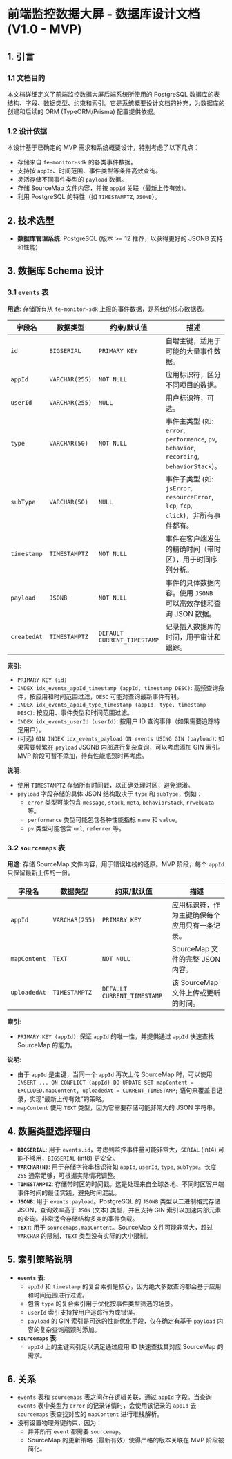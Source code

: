 # 前端监控数据大屏 - 数据库设计文档 (V1.0 - MVP)

## 1. 引言

### 1.1 文档目的

本文档详细定义了前端监控数据大屏后端系统所使用的 PostgreSQL 数据库的表结构、字段、数据类型、约束和索引。它是系统概要设计文档的补充，为数据库的创建和后续的 ORM (TypeORM/Prisma) 配置提供依据。

### 1.2 设计依据

本设计基于已确定的 MVP 需求和系统概要设计，特别考虑了以下几点：

- 存储来自 `fe-monitor-sdk` 的各类事件数据。
- 支持按 `appId`、时间范围、事件类型等条件高效查询。
- 灵活存储不同事件类型的 `payload` 数据。
- 存储 SourceMap 文件内容，并按 `appId` 关联（最新上传有效）。
- 利用 PostgreSQL 的特性（如 `TIMESTAMPTZ`, `JSONB`）。

## 2. 技术选型

- **数据库管理系统**: PostgreSQL (版本 >= 12 推荐，以获得更好的 JSONB 支持和性能)

## 3. 数据库 Schema 设计

### 3.1 `events` 表

**用途**: 存储所有从 `fe-monitor-sdk` 上报的事件数据，是系统的核心数据表。

| 字段名      | 数据类型       | 约束/默认值                 | 描述                                                                                      |
| ----------- | -------------- | --------------------------- | ----------------------------------------------------------------------------------------- |
| `id`        | `BIGSERIAL`    | `PRIMARY KEY`               | 自增主键，适用于可能的大量事件数据。                                                      |
| `appId`     | `VARCHAR(255)` | `NOT NULL`                  | 应用标识符，区分不同项目的数据。                                                          |
| `userId`    | `VARCHAR(255)` | `NULL`                      | 用户标识符，可选。                                                                        |
| `type`      | `VARCHAR(50)`  | `NOT NULL`                  | 事件主类型 (如: `error`, `performance`, `pv`, `behavior`, `recording`, `behaviorStack`)。 |
| `subType`   | `VARCHAR(50)`  | `NULL`                      | 事件子类型 (如: `jsError`, `resourceError`, `lcp`, `fcp`, `click`)，非所有事件都有。      |
| `timestamp` | `TIMESTAMPTZ`  | `NOT NULL`                  | 事件在客户端发生的精确时间（带时区），用于时间序列分析。                                  |
| `payload`   | `JSONB`        | `NOT NULL`                  | 事件的具体数据内容。使用 `JSONB` 可以高效存储和查询 JSON 数据。                           |
| `createdAt` | `TIMESTAMPTZ`  | `DEFAULT CURRENT_TIMESTAMP` | 记录插入数据库的时间，用于审计和跟踪。                                                    |

**索引**:

- `PRIMARY KEY (id)`
- `INDEX idx_events_appId_timestamp (appId, timestamp DESC)`: 高频查询条件，按应用和时间范围过滤，`DESC` 可能对查询最新事件有利。
- `INDEX idx_events_appId_type_timestamp (appId, type, timestamp DESC)`: 按应用、事件类型和时间范围过滤。
- `INDEX idx_events_userId (userId)`: 按用户 ID 查询事件（如果需要追踪特定用户）。
- (可选) `GIN INDEX idx_events_payload ON events USING GIN (payload)`: 如果需要频繁在 `payload` JSONB 内部进行复杂查询，可以考虑添加 GIN 索引。MVP 阶段可暂不添加，待有性能瓶颈时再考虑。

**说明**:

- 使用 `TIMESTAMPTZ` 存储所有时间戳，以正确处理时区，避免混淆。
- `payload` 字段存储的具体 JSON 结构取决于 `type` 和 `subType`，例如：
  - `error` 类型可能包含 `message`, `stack`, `meta`, `behaviorStack`, `rrwebData` 等。
  - `performance` 类型可能包含各种性能指标 `name` 和 `value`。
  - `pv` 类型可能包含 `url`, `referrer` 等。

### 3.2 `sourcemaps` 表

**用途**: 存储 SourceMap 文件内容，用于错误堆栈的还原。MVP 阶段，每个 `appId` 只保留最新上传的一份。

| 字段名       | 数据类型       | 约束/默认值                 | 描述                                           |
| ------------ | -------------- | --------------------------- | ---------------------------------------------- |
| `appId`      | `VARCHAR(255)` | `PRIMARY KEY`               | 应用标识符，作为主键确保每个应用只有一条记录。 |
| `mapContent` | `TEXT`         | `NOT NULL`                  | SourceMap 文件的完整 JSON 内容。               |
| `uploadedAt` | `TIMESTAMPTZ`  | `DEFAULT CURRENT_TIMESTAMP` | 该 SourceMap 文件上传或更新的时间。            |

**索引**:

- `PRIMARY KEY (appId)`: 保证 `appId` 的唯一性，并提供通过 `appId` 快速查找 SourceMap 的能力。

**说明**:

- 由于 `appId` 是主键，当同一个 `appId` 再次上传 SourceMap 时，可以使用 `INSERT ... ON CONFLICT (appId) DO UPDATE SET mapContent = EXCLUDED.mapContent, uploadedAt = CURRENT_TIMESTAMP;` 语句来覆盖旧记录，实现“最新上传有效”的策略。
- `mapContent` 使用 `TEXT` 类型，因为它需要存储可能非常大的 JSON 字符串。

## 4. 数据类型选择理由

- **`BIGSERIAL`**: 用于 `events.id`，考虑到监控事件量可能非常大，`SERIAL` (int4) 可能不够用，`BIGSERIAL` (int8) 更安全。
- **`VARCHAR(N)`**: 用于存储字符串标识符如 `appId`, `userId`, `type`, `subType`。长度 `255` 通常足够，可根据实际情况调整。
- **`TIMESTAMPTZ`**: 存储带时区的时间戳。这是处理来自全球各地、不同时区客户端事件时间的最佳实践，避免时间混乱。
- **`JSONB`**: 用于 `events.payload`。PostgreSQL 的 `JSONB` 类型以二进制格式存储 JSON，查询效率高于 `JSON` (文本) 类型，并且支持 GIN 索引以加速内部元素的查询。非常适合存储结构多变的事件负载。
- **`TEXT`**: 用于 `sourcemaps.mapContent`。SourceMap 文件可能非常大，超过 `VARCHAR` 的限制，`TEXT` 类型没有实际的大小限制。

## 5. 索引策略说明

- **`events` 表**:
  - `appId` 和 `timestamp` 的复合索引是核心，因为绝大多数查询都会基于应用和时间范围进行过滤。
  - 包含 `type` 的复合索引用于优化按事件类型筛选的场景。
  - `userId` 索引支持按用户追踪行为或错误。
  - `payload` 的 GIN 索引是可选的性能优化手段，仅在确定有基于 `payload` 内容的复杂查询瓶颈时添加。
- **`sourcemaps` 表**:
  - `appId` 上的主键索引足以满足通过应用 ID 快速查找其对应 SourceMap 的需求。

## 6. 关系

- `events` 表和 `sourcemaps` 表之间存在逻辑关联，通过 `appId` 字段。当查询 `events` 表中类型为 `error` 的记录详情时，会使用该记录的 `appId` 去 `sourcemaps` 表查找对应的 `mapContent` 进行堆栈解析。
- 没有设置物理外键约束，因为：
  - 并非所有 `event` 都需要 `sourcemap`。
  - SourceMap 的更新策略（最新有效）使得严格的版本关联在 MVP 阶段被简化。
